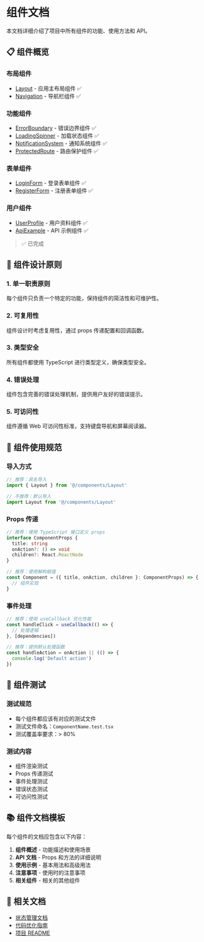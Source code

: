 # 组件文档

本文档详细介绍了项目中所有组件的功能、使用方法和 API。

## 📋 组件概览

### 布局组件
- [Layout](./components/Layout.md) - 应用主布局组件 ✅
- [Navigation](./components/Navigation.md) - 导航栏组件 ✅

### 功能组件
- [ErrorBoundary](./components/ErrorBoundary.md) - 错误边界组件 ✅
- [LoadingSpinner](./components/LoadingSpinner.md) - 加载状态组件 ✅
- [NotificationSystem](./components/NotificationSystem.md) - 通知系统组件 ✅
- [ProtectedRoute](./components/ProtectedRoute.md) - 路由保护组件 ✅

### 表单组件
- [LoginForm](./components/LoginForm.md) - 登录表单组件 ✅
- [RegisterForm](./components/RegisterForm.md) - 注册表单组件 ✅

### 用户组件
- [UserProfile](./components/UserProfile.md) - 用户资料组件 ✅
- [ApiExample](./components/ApiExample.md) - API 示例组件 ✅

> ✅ 已完成

## 🎯 组件设计原则

### 1. 单一职责原则
每个组件只负责一个特定的功能，保持组件的简洁性和可维护性。

### 2. 可复用性
组件设计时考虑复用性，通过 props 传递配置和回调函数。

### 3. 类型安全
所有组件都使用 TypeScript 进行类型定义，确保类型安全。

### 4. 错误处理
组件包含完善的错误处理机制，提供用户友好的错误提示。

### 5. 可访问性
组件遵循 Web 可访问性标准，支持键盘导航和屏幕阅读器。

## 📝 组件使用规范

### 导入方式
```typescript
// 推荐：具名导入
import { Layout } from '@/components/Layout'

// 不推荐：默认导入
import Layout from '@/components/Layout'
```

### Props 传递
```typescript
// 推荐：使用 TypeScript 接口定义 props
interface ComponentProps {
  title: string
  onAction?: () => void
  children?: React.ReactNode
}

// 推荐：使用解构赋值
const Component = ({ title, onAction, children }: ComponentProps) => {
  // 组件实现
}
```

### 事件处理
```typescript
// 推荐：使用 useCallback 优化性能
const handleClick = useCallback(() => {
  // 处理逻辑
}, [dependencies])

// 推荐：提供默认处理函数
const handleAction = onAction || (() => {
  console.log('Default action')
})
```

## 🧪 组件测试

### 测试规范
- 每个组件都应该有对应的测试文件
- 测试文件命名：`ComponentName.test.tsx`
- 测试覆盖率要求：> 80%

### 测试内容
- 组件渲染测试
- Props 传递测试
- 事件处理测试
- 错误状态测试
- 可访问性测试

## 📚 组件文档模板

每个组件的文档应包含以下内容：

1. **组件概述** - 功能描述和使用场景
2. **API 文档** - Props 和方法的详细说明
3. **使用示例** - 基本用法和高级用法
4. **注意事项** - 使用时的注意事项
5. **相关组件** - 相关的其他组件

## 🔗 相关文档

- [状态管理文档](./ZUSTAND_GUIDE.md)
- [代码优化指南](./CODE_OPTIMIZATION.md)
- [项目 README](../README.md)
